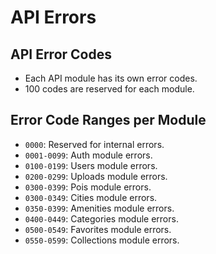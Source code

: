 # API Errors

## API Error Codes

- Each API module has its own error codes.
- 100 codes are reserved for each module.

## Error Code Ranges per Module

- `0000`: Reserved for internal errors.
- `0001-0099`: Auth module errors.
- `0100-0199`: Users module errors.
- `0200-0299`: Uploads module errors.
- `0300-0399`: Pois module errors.
- `0300-0349`: Cities module errors.
- `0350-0399`: Amenities module errors.
- `0400-0449`: Categories module errors.
- `0500-0549`: Favorites module errors.
- `0550-0599`: Collections module errors.
